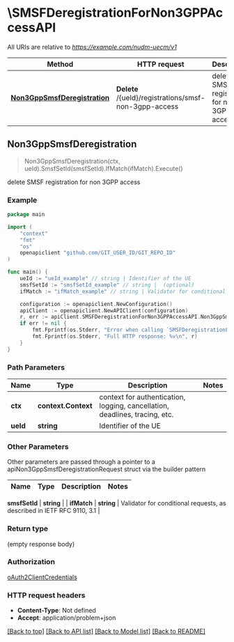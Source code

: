 # \SMSFDeregistrationForNon3GPPAccessAPI

All URIs are relative to *https://example.com/nudm-uecm/v1*

Method | HTTP request | Description
------------- | ------------- | -------------
[**Non3GppSmsfDeregistration**](SMSFDeregistrationForNon3GPPAccessAPI.md#Non3GppSmsfDeregistration) | **Delete** /{ueId}/registrations/smsf-non-3gpp-access | delete SMSF registration for non 3GPP access



## Non3GppSmsfDeregistration

> Non3GppSmsfDeregistration(ctx, ueId).SmsfSetId(smsfSetId).IfMatch(ifMatch).Execute()

delete SMSF registration for non 3GPP access

### Example

```go
package main

import (
	"context"
	"fmt"
	"os"
	openapiclient "github.com/GIT_USER_ID/GIT_REPO_ID"
)

func main() {
	ueId := "ueId_example" // string | Identifier of the UE
	smsfSetId := "smsfSetId_example" // string |  (optional)
	ifMatch := "ifMatch_example" // string | Validator for conditional requests, as described in IETF RFC 9110, 3.1 (optional)

	configuration := openapiclient.NewConfiguration()
	apiClient := openapiclient.NewAPIClient(configuration)
	r, err := apiClient.SMSFDeregistrationForNon3GPPAccessAPI.Non3GppSmsfDeregistration(context.Background(), ueId).SmsfSetId(smsfSetId).IfMatch(ifMatch).Execute()
	if err != nil {
		fmt.Fprintf(os.Stderr, "Error when calling `SMSFDeregistrationForNon3GPPAccessAPI.Non3GppSmsfDeregistration``: %v\n", err)
		fmt.Fprintf(os.Stderr, "Full HTTP response: %v\n", r)
	}
}
```

### Path Parameters


Name | Type | Description  | Notes
------------- | ------------- | ------------- | -------------
**ctx** | **context.Context** | context for authentication, logging, cancellation, deadlines, tracing, etc.
**ueId** | **string** | Identifier of the UE | 

### Other Parameters

Other parameters are passed through a pointer to a apiNon3GppSmsfDeregistrationRequest struct via the builder pattern


Name | Type | Description  | Notes
------------- | ------------- | ------------- | -------------

 **smsfSetId** | **string** |  | 
 **ifMatch** | **string** | Validator for conditional requests, as described in IETF RFC 9110, 3.1 | 

### Return type

 (empty response body)

### Authorization

[oAuth2ClientCredentials](../README.md#oAuth2ClientCredentials)

### HTTP request headers

- **Content-Type**: Not defined
- **Accept**: application/problem+json

[[Back to top]](#) [[Back to API list]](../README.md#documentation-for-api-endpoints)
[[Back to Model list]](../README.md#documentation-for-models)
[[Back to README]](../README.md)

